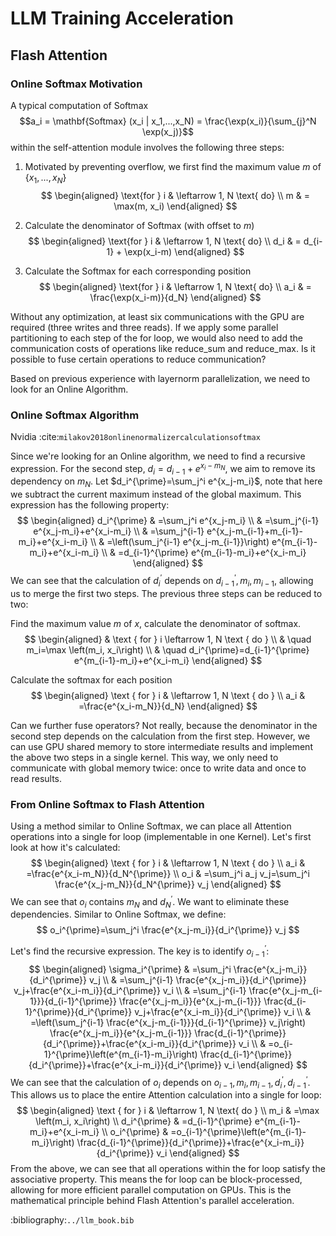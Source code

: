 # LLM Training Acceleration


## Flash Attention


### Online Softmax Motivation

A typical computation of Softmax 
$$a_i = \mathbf{Softmax} (x_i | x_1,...,x_N) = \frac{\exp(x_i)}{\sum_{j}^N \exp(x_j)}$$
within the self-attention module involves the following three steps:

1. Motivated by preventing overflow, we first find the maximum value $m$ of $\{x_1,...,x_N\}$
$$
\begin{aligned}
\text{for }  i & \leftarrow 1, N \text{ do} \\
m & = \max(m, x_i)
\end{aligned}
$$

2. Calculate the denominator of Softmax (with offset to $m$)
$$
\begin{aligned}
\text{for } i & \leftarrow 1, N \text{ do} \\
d_i & = d_{i-1} + \exp(x_i-m)
\end{aligned}
$$

3. Calculate the Softmax for each corresponding position
$$
\begin{aligned}
\text{for } i & \leftarrow 1, N \text{ do} \\
a_i & = \frac{\exp(x_i-m)}{d_N}
\end{aligned}
$$

Without any optimization, at least six communications with the GPU are required (three writes and three reads). If we apply some parallel partitioning to each step of the for loop, we would also need to add the communication costs of operations like reduce_sum and reduce_max. Is it possible to fuse certain operations to reduce communication? 

Based on previous experience with layernorm parallelization, we need to look for an Online Algorithm.

### Online Softmax Algorithm

Nvidia :cite:`milakov2018onlinenormalizercalculationsoftmax`

Since we're looking for an Online algorithm, we need to find a recursive expression.
For the second step, $d_i=d_{i-1}+e^{x_i-m_N}$, we aim to remove its dependency on $m_N$.
Let $d_i^{\prime}=\sum_j^i e^{x_j-m_i}$, note that here we subtract the current maximum instead of the global maximum. This expression has the following property:
$$
\begin{aligned}
d_i^{\prime} & =\sum_j^i e^{x_j-m_i} \\
& =\sum_j^{i-1} e^{x_j-m_i}+e^{x_i-m_i} \\
& =\sum_j^{i-1} e^{x_j-m_{i-1}+m_{i-1}-m_i}+e^{x_i-m_i} \\
& =\left(\sum_j^{i-1} e^{x_j-m_{i-1}}\right) e^{m_{i-1}-m_i}+e^{x_i-m_i} \\
& =d_{i-1}^{\prime} e^{m_{i-1}-m_i}+e^{x_i-m_i}
\end{aligned}
$$
We can see that the calculation of $d_i^{\prime}$ depends on $d_{i-1}^{\prime}, m_i, m_{i-1}$, allowing us to merge the first two steps. The previous three steps can be reduced to two:

Find the maximum value $m$ of $x$, calculate the denominator of softmax.
$$
\begin{aligned}
& \text { for } i \leftarrow 1, N \text { do } \\
& \quad m_i=\max \left(m_i, x_i\right) \\
& \quad d_i^{\prime}=d_{i-1}^{\prime} e^{m_{i-1}-m_i}+e^{x_i-m_i}
\end{aligned}
$$

Calculate the softmax for each position
$$
\begin{aligned}
\text { for } i & \leftarrow 1, N \text { do } \\
a_i & =\frac{e^{x_i-m_N}}{d_N}
\end{aligned}
$$

Can we further fuse operators? Not really, because the denominator in the second step depends on the calculation from the first step.
However, we can use GPU shared memory to store intermediate results and implement the above two steps in a single kernel. This way, we only need to communicate with global memory twice: once to write data and once to read results.

### From Online Softmax to Flash Attention

Using a method similar to Online Softmax, we can place all Attention operations into a single for loop (implementable in one Kernel).
Let's first look at how it's calculated:
$$
\begin{aligned}
\text { for } i & \leftarrow 1, N \text { do } \\
a_i & =\frac{e^{x_i-m_N}}{d_N^{\prime}} \\
o_i & =\sum_j^i a_j v_j=\sum_j^i \frac{e^{x_j-m_N}}{d_N^{\prime}} v_j
\end{aligned}
$$
We can see that $o_i$ contains $m_N$ and $d_N^{\prime}$. We want to eliminate these dependencies. Similar to Online Softmax, we define:
$$
o_i^{\prime}=\sum_j^i \frac{e^{x_j-m_i}}{d_i^{\prime}} v_j
$$

Let's find the recursive expression. The key is to identify $o_{i-1}^{\prime}$:
$$
\begin{aligned}
\sigma_i^{\prime} & =\sum_j^i \frac{e^{x_j-m_i}}{d_i^{\prime}} v_j \\
& =\sum_j^{i-1} \frac{e^{x_j-m_i}}{d_i^{\prime}} v_j+\frac{e^{x_i-m_i}}{d_i^{\prime}} v_i \\
& =\sum_j^{i-1} \frac{e^{x_j-m_{i-1}}}{d_{i-1}^{\prime}} \frac{e^{x_j-m_i}}{e^{x_j-m_{i-1}}} \frac{d_{i-1}^{\prime}}{d_i^{\prime}} v_j+\frac{e^{x_i-m_i}}{d_i^{\prime}} v_i \\
& =\left(\sum_j^{i-1} \frac{e^{x_j-m_{i-1}}}{d_{i-1}^{\prime}} v_j\right) \frac{e^{x_j-m_i}}{e^{x_j-m_{i-1}}} \frac{d_{i-1}^{\prime}}{d_i^{\prime}}+\frac{e^{x_i-m_i}}{d_i^{\prime}} v_i \\
& =o_{i-1}^{\prime}\left(e^{m_{i-1}-m_i}\right) \frac{d_{i-1}^{\prime}}{d_i^{\prime}}+\frac{e^{x_i-m_i}}{d_i^{\prime}} v_i
\end{aligned}
$$
We can see that the calculation of $o_i$ depends on $o_{i-1}, m_i, m_{i-1}, d_i^{\prime}, d_{i-1}^{\prime}$. This allows us to place the entire Attention calculation into a single for loop:
$$
\begin{aligned}
\text { for } i & \leftarrow 1, N  \text{ do } \\
m_i & =\max \left(m_i, x_i\right) \\
d_i^{\prime} & =d_{i-1}^{\prime} e^{m_{i-1}-m_i}+e^{x_i-m_i} \\
o_i^{\prime} & =o_{i-1}^{\prime}\left(e^{m_{i-1}-m_i}\right) \frac{d_{i-1}^{\prime}}{d_i^{\prime}}+\frac{e^{x_i-m_i}}{d_i^{\prime}} v_i
\end{aligned}
$$
From the above, we can see that all operations within the for loop satisfy the associative property. This means the for loop can be block-processed, allowing for more efficient parallel computation on GPUs.
This is the mathematical principle behind Flash Attention's parallel acceleration.

:bibliography:`../llm_book.bib`